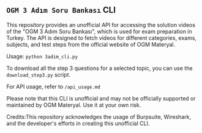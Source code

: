 ## `OGM 3 Adım Soru Bankası` CLI
This repository provides an unofficial API for accessing the solution videos of the "OGM 3 Adım Soru Bankası", which is used for exam preparation in Turkey. The API is designed to fetch videos for different categories, exams, subjects, and test steps from the official website of OGM Materyal.

Usage: `python 3adim_cli.py`

To download all the step 3 questions for a selected topic, you can use the `download_step3.py` script.

For API usage, refer to `/api_usage.md`

Please note that this CLI is unofficial and may not be officially supported or maintained by OGM Materyal. Use it at your own risk.

Credits:This repository acknowledges the usage of Burpsuite, Wireshark, and the developer's efforts in creating this unofficial CLI.
